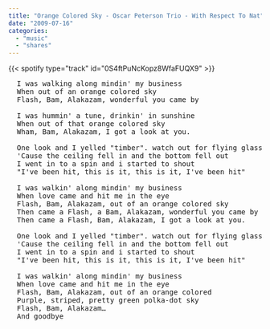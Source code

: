 ```yaml
---
title: "Orange Colored Sky - Oscar Peterson Trio - With Respect To Nat"
date: "2009-07-16"
categories:
  - "music"
  - "shares"
---
```


{{< spotify type="track" id="0S4ftPuNcKopz8WfaFUQX9" >}}

<pre>
  I was walking along mindin' my business
  When out of an orange colored sky
  Flash, Bam, Alakazam, wonderful you came by

  I was hummin' a tune, drinkin' in sunshine
  When out of that orange colored sky
  Wham, Bam, Alakazam, I got a look at you.

  One look and I yelled "timber". watch out for flying glass
  'Cause the ceiling fell in and the bottom fell out
  I went in to a spin and i started to shout
  "I've been hit, this is it, this is it, I've been hit"

  I was walkin' along mindin' my business
  When love came and hit me in the eye
  Flash, Bam, Alakazam, out of an orange colored sky
  Then came a Flash, a Bam, Alakazam, wonderful you came by
  Then came a Flash, Bam, Alakazam, I got a look at you.

  One look and I yelled "timber". watch out for flying glass
  'Cause the ceiling fell in and the bottom fell out
  I went in to a spin and i started to shout
  "I've been hit, this is it, this is it, I've been hit"

  I was walkin' along mindin' my business
  When love came and hit me in the eye
  Flash, Bam, Alakazam, out of an orange colored
  Purple, striped, pretty green polka-dot sky
  Flash, Bam, Alakazam…
  And goodbye
</pre>